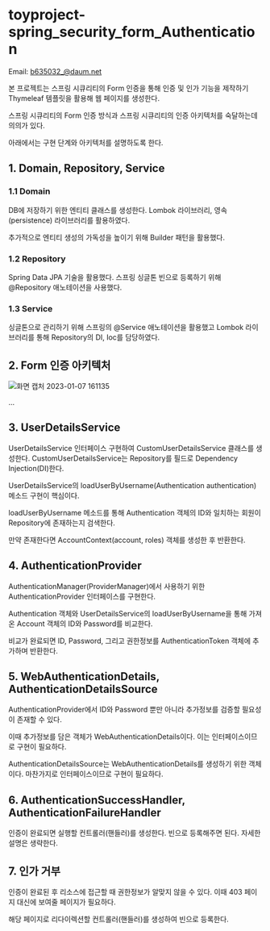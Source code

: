# toyproject-spring_security_form_Authentication

Email: b635032_@daum.net

본 프로젝트는 스프링 시큐리티의 Form 인증을 통해 인증 및 인가 기능을 제작하기 Thymeleaf 템플릿을 활용해 웹 페이지를 생성한다.

스프링 시큐리티의 Form 인증 방식과 스프링 시큐리티의 인증 아키텍처를 숙달하는데 의의가 있다.

아래에서는 구현 단계와 아키텍처를 설명하도록 한다.

## 1. Domain, Repository, Service

### 1.1 Domain

DB에 저장하기 위한 엔티티 클래스를 생성한다. Lombok 라이브러리, 영속(persistence) 라이브러리를 활용하였다. 

추가적으로 엔티티 생성의 가독성을 높이기 위해 Builder 패턴을 활용했다.

### 1.2 Repository

Spring Data JPA 기술을 활용했다. 스프링 싱글톤 빈으로 등록하기 위해 @Repository 애노테이션을 사용했다.

### 1.3 Service

싱글톤으로 관리하기 위해 스프링의 @Service 애노테이션을 활용했고 Lombok 라이브러리를 통해 Repository의 DI, Ioc를 담당하였다.

## 2. Form 인증 아키텍처

![화면 캡처 2023-01-07 161135](https://user-images.githubusercontent.com/62477958/211138897-a5120173-db65-4810-ae6b-4a7106c8e549.png)

...

## 3. UserDetailsService

UserDetailsService 인터페이스 구현하여 CustomUserDetailsService 클래스를 생성한다. CustomUserDetailsService는 Repository를 필드로 Dependency Injection(DI)한다.

UserDetailsService의 loadUserByUsername(Authentication authentication) 메소드 구현이 핵심이다.

loadUserByUsername 메소드를 통해 Authentication 객체의 ID와 일치하는 회원이 Repository에 존재하는지 검색한다.

만약 존재한다면 AccountContext(account, roles) 객체를 생성한 후 반환한다.


## 4. AuthenticationProvider

AuthenticationManager(ProviderManager)에서 사용하기 위한 AuthenticationProvider 인터페이스를 구현한다.

Authentication 객체와 UserDetailsService의 loadUserByUsername을 통해 가져온 Account 객체의 ID와 Password를 비교한다.

비교가 완료되면 ID, Password, 그리고 권한정보를 AuthenticationToken 객체에 추가하며 반환한다. 

## 5. WebAuthenticationDetails, AuthenticationDetailsSource

AuthenticationProvider에서 ID와 Password 뿐만 아니라 추가정보를 검증할 필요성이 존재할 수 있다.

이때 추가정보를 담은 객체가 WebAuthenticationDetails이다. 이는 인터페이스이므로 구현이 필요하다.

AuthenticationDetailsSource는 WebAuthenticationDetails를 생성하기 위한 객체이다. 마찬가지로 인터페이스이므로 구현이 필요하다.

## 6. AuthenticationSuccessHandler, AuthenticationFailureHandler 

인증이 완료되면 실행할 컨트롤러(핸들러)를 생성한다. 빈으로 등록해주면 된다. 자세한 설명은 생략한다.

## 7. 인가 거부

인증이 완료된 후 리소스에 접근할 때 권한정보가 알맞지 않을 수 있다. 이때 403 페이지 대신에 보여줄 페이지가 필요하다.

해당 페이지로 리다이렉션할 컨트롤러(핸들러)를 생성하여 빈으로 등록한다.
